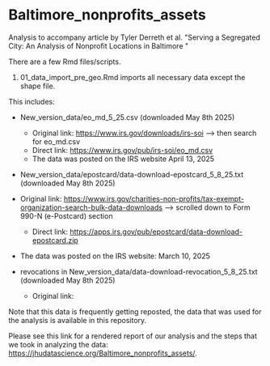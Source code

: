 # Baltimore_nonprofits_assets

Analysis to accompany article by Tyler Derreth et al. "Serving a Segregated City: An Analysis of Nonprofit Locations in Baltimore "

There are a few Rmd files/scripts.

1) 01_data_import_pre_geo.Rmd imports all necessary data except the shape file.

This includes:

- New_version_data/eo_md_5_25.csv (downloaded May 8th 2025)
  - Original link:  https://www.irs.gov/downloads/irs-soi --> then search for eo_md.csv
  - Direct link: https://www.irs.gov/pub/irs-soi/eo_md.csv
  - The data was posted on the IRS website April 13, 2025

- New_version_data/epostcard/data-download-epostcard_5_8_25.txt (downloaded May 8th 2025)
 - Original link: https://www.irs.gov/charities-non-profits/tax-exempt-organization-search-bulk-data-downloads --> scrolled down to Form 990-N (e-Postcard) section
    - Direct link: https://apps.irs.gov/pub/epostcard/data-download-epostcard.zip 
 - The data was posted on the IRS website: March 10, 2025
 
- revocations in New_version_data/data-download-revocation_5_8_25.txt (downloaded May 8th 2025)
  - Original link: 


Note that this data is frequently getting reposted, the data that was used for the analysis is available in this repository.


Please see this link for a rendered report of our analysis and the steps that we took in analyzing the data: https://jhudatascience.org/Baltimore_nonprofits_assets/. 
